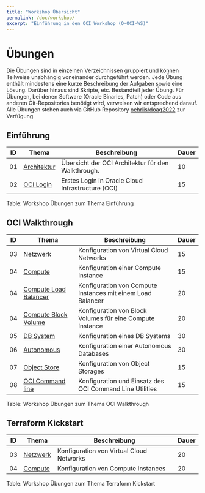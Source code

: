 ```yaml
---
title: "Workshop Übersicht"
permalink: /doc/workshop/
excerpt: "Einführung in den OCI Workshop (O-OCI-WS)"
---
```

<!-- markdownlint-disable MD025 -->
<!-- markdownlint-configure-file { "MD013": { "tables": false } } -->
# Übungen

Die Übungen sind in einzelnen Verzeichnissen gruppiert und können Teilweise
unabhängig voneinander durchgeführt werden. Jede Übung enthält mindestens eine kurze
Beschreibung der Aufgaben sowie eine Lösung. Darüber hinaus sind Skripte, etc.
Bestandteil jeder Übung. Für Übungen, bei denen Software (Oracle Binaries, Patch)
oder Code aus anderen Git-Repositories benötigt wird, verweisen wir entsprechend
darauf. Alle Übungen stehen auch via GitHub Repository
[oehrlis/doag2022](https://github.com/oehrlis/doag2022) zur Verfügung.

## Einführung

| ID | Thema                                    | Beschreibung                                             | Dauer |
|----|------------------------------------------|----------------------------------------------------------|-------|
| 01 | [Architektur](ex01/1x01-Architecture.md) | Übersicht der OCI Architektur für den Walkthrough.       | 10    |
| 02 | [OCI Login](ex01/1x02-Login.md)          | Erstes Login in Oracle Cloud Infrastructure (OCI)        | 15    |

Table: Workshop Übungen zum Thema Einführung

## OCI Walkthrough

| ID | Thema                                                      | Beschreibung                                                | Dauer |
|----|------------------------------------------------------------|-------------------------------------------------------------|-------|
| 03 | [Netzwerk](ex01/1x03-Network.md)                           | Konfiguration von Virtual Cloud Networks                    | 15    |
| 04 | [Compute](ex01/1x04-Compute.md)                            | Konfiguration einer Compute Instance                        | 15    |
| 04 | [Compute Load Balancer](ex01/1x04-Compute-LoadBalancer.md) | Konfiguration von Compute Instances mit einem Load Balancer | 20    |
| 04 | [Compute Block Volume](ex01/1x04-Compute-BlockVolume.md)   | Konfiguration von Block Volumes für eine Compute Instance   | 20    |
| 05 | [DB System](ex01/1x05-Database.md)                         | Konfiguration eines DB Systems                              | 30    |
| 06 | [Autonomous](ex01/1x05-Database.md)                        | Konfiguration einer Autonomous Databases                    | 30    |
| 07 | [Object Store](ex01/0x06-Autonomous.md)                    | Konfiguration von Object Storages                           | 15    |
| 08 | [OCI Command line](ex01/0x08-OCI-CLI.md)                   | Konfiguration und Einsatz des OCI Command Line Utilities    | 15    |

Table: Workshop Übungen zum Thema OCI Walkthrough

## Terraform Kickstart

| ID | Thema                                    | Beschreibung                                             | Dauer |
|----|------------------------------------------|----------------------------------------------------------|-------|
| 03 | [Netzwerk](ex02/1x03-Network.md)         | Konfiguration von Virtual Cloud Networks                 | 20    |
| 04 | [Compute](ex02/0x04-Compute.md)          | Konfiguration von Compute Instances                      | 20    |

Table: Workshop Übungen zum Thema Terraform Kickstart
